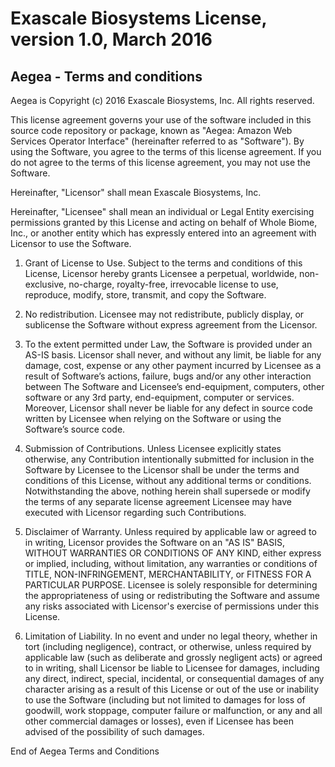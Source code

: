 Exascale Biosystems License, version 1.0, March 2016
====================================================

Aegea - Terms and conditions
----------------------------

Aegea is Copyright (c) 2016 Exascale Biosystems, Inc. All rights reserved.

This license agreement governs your use of the software included in this source
code repository or package, known as "Aegea: Amazon Web Services Operator
Interface" (hereinafter referred to as "Software"). By using the Software, you
agree to the terms of this license agreement. If you do not agree to the terms
of this license agreement, you may not use the Software.

Hereinafter, "Licensor" shall mean Exascale Biosystems, Inc.

Hereinafter, "Licensee" shall mean an individual or Legal Entity exercising
permissions granted by this License and acting on behalf of Whole Biome, Inc.,
or another entity which has expressly entered into an agreement with Licensor to
use the Software.

1. Grant of License to Use. Subject to the terms and conditions of this License,
   Licensor hereby grants Licensee a perpetual, worldwide, non-exclusive,
   no-charge, royalty-free, irrevocable license to use, reproduce, modify,
   store, transmit, and copy the Software.

2. No redistribution. Licensee may not redistribute, publicly display, or
   sublicense the Software without express agreement from the Licensor.

3. To the extent permitted under Law, the Software is provided under an AS-IS
   basis. Licensor shall never, and without any limit, be liable for any damage,
   cost, expense or any other payment incurred by Licensee as a result of
   Software’s actions, failure, bugs and/or any other interaction between The
   Software and Licensee’s end-equipment, computers, other software or any 3rd
   party, end-equipment, computer or services.  Moreover, Licensor shall never
   be liable for any defect in source code written by Licensee when relying on
   the Software or using the Software’s source code.

4. Submission of Contributions. Unless Licensee explicitly states otherwise, any
   Contribution intentionally submitted for inclusion in the Software by
   Licensee to the Licensor shall be under the terms and conditions of this
   License, without any additional terms or conditions.  Notwithstanding the
   above, nothing herein shall supersede or modify the terms of any separate
   license agreement Licensee may have executed with Licensor regarding such
   Contributions.

5. Disclaimer of Warranty. Unless required by applicable law or agreed to in
   writing, Licensor provides the Software on an "AS IS" BASIS, WITHOUT
   WARRANTIES OR CONDITIONS OF ANY KIND, either express or implied, including,
   without limitation, any warranties or conditions of TITLE, NON-INFRINGEMENT,
   MERCHANTABILITY, or FITNESS FOR A PARTICULAR PURPOSE. Licensee is solely
   responsible for determining the appropriateness of using or redistributing
   the Software and assume any risks associated with Licensor's exercise of
   permissions under this License.

6. Limitation of Liability. In no event and under no legal theory, whether in
   tort (including negligence), contract, or otherwise, unless required by
   applicable law (such as deliberate and grossly negligent acts) or agreed to
   in writing, shall Licensor be liable to Licensee for damages, including any
   direct, indirect, special, incidental, or consequential damages of any
   character arising as a result of this License or out of the use or inability
   to use the Software (including but not limited to damages for loss of
   goodwill, work stoppage, computer failure or malfunction, or any and all
   other commercial damages or losses), even if Licensee has been advised of the
   possibility of such damages.

End of Aegea Terms and Conditions
